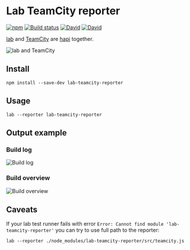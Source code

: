 # Lab TeamCity reporter

[![npm](https://img.shields.io/npm/v/lab-teamcity-reporter.svg)](https://www.npmjs.com/package/lab-teamcity-reporter)
[![Build status](https://img.shields.io/travis/antipin/lab-teamcity-reporter/master.svg)](https://travis-ci.org/antipin/lab-teamcity-reporter)
[![David](https://img.shields.io/david/antipin/lab-teamcity-reporter.svg)]()
[![David](https://img.shields.io/david/dev/antipin/lab-teamcity-reporter.svg)]()

[lab](https://github.com/hapijs/lab) and [TeamCity](https://www.jetbrains.com/teamcity/) are [hapi](https://github.com/hapijs/hapi) together.

![lab and TeamCity](http://antip.in/f/lab_plus_teamcity.png)

## Install

```npm install --save-dev lab-teamcity-reporter```

## Usage

```lab --reporter lab-teamcity-reporter```

## Output example

### Build log

![Build log](http://antip.in/f/lvmh6.png)

### Build overview

![Build overview](http://antip.in/f/b01l2.png)

## Caveats

If your lab test runner fails with error ```Error: Cannot find module 'lab-teamcity-reporter'``` you can try to use full path to the reporter:

```lab --reporter ./node_modules/lab-teamcity-reporter/src/teamcity.js```
